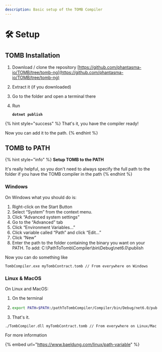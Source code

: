 ```yaml
---
description: Basic setup of the TOMB Compiler
---
```


# 🛠️ Setup

## TOMB Installation

1. Download / clone the repository [https://github.com/phantasma-io/TOMB/tree/tomb-ng](https://github.com/phantasma-io/TOMB/tree/tomb-ng)
2. Extract it (if you downloaded)
3. Go to the folder and open a terminal there
4.  Run

    <pre class="language-bash" data-overflow="wrap"><code class="lang-bash"><strong>dotnet publish
    </strong></code></pre>

{% hint style="success" %}
That's it, you have the compiler ready!

Now you can add it to the path.
{% endhint %}

## TOMB to PATH

{% hint style="info" %}
**Setup TOMB to the PATH**

It's really helpful, so you don't need to always specify the full path to the folder if you have the TOMB compiler in the path
{% endhint %}

### Windows

On Windows what you should do is:

1. Right-click on the Start Button
2. Select “System” from the context menu.
3. Click “Advanced system settings”
4. Go to the “Advanced” tab
5. Click “Environment Variables…”
6. Click variable called “Path” and click “Edit…”
7. Click “New”
8. Enter the path to the folder containing the binary you want on your PATH. To add: C:\PathToTomb\Compiler\bin\Debug\net6.0\publish

Now you can do something like&#x20;

```shell
TombCompiler.exe myTombContract.tomb // From everywhere on Windows
```

### Linux & MacOS

On Linux and MacOS:

1. On the terminal
2. ```bash
   export PATH=$PATH:/pathToTombCompiler/Compiler/bin/Debug/net6.0/publish
   ```
3. That's it.

```shell
./TombCompiler.dll myTombContract.tomb // From everywhere on Linux/Mac
```

For more information

{% embed url="https://www.baeldung.com/linux/path-variable" %}

